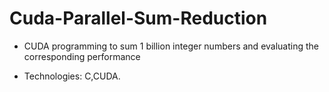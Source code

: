 # Cuda-Parallel-Sum-Reduction


* CUDA programming to sum 1 billion integer numbers and evaluating the corresponding performance

* Technologies: C,CUDA.